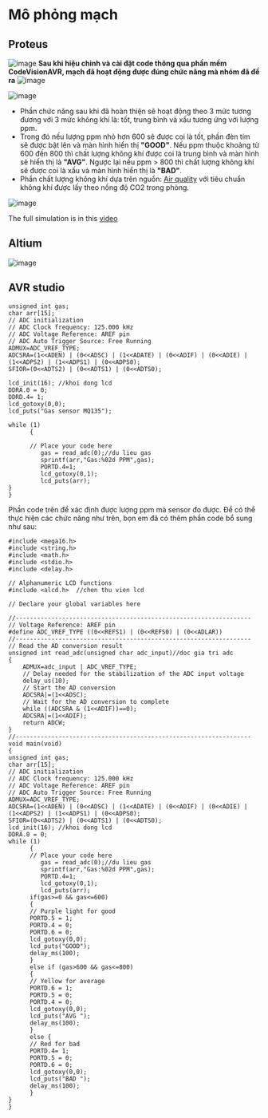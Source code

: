 # Mô phỏng mạch
## Proteus
![image](https://user-images.githubusercontent.com/96186749/208045531-3708a54d-2b53-45ba-a46d-31619295b010.png)
**Sau khi hiệu chỉnh và cài đặt code thông qua phần mềm CodeVisionAVR, mạch đã hoạt động được đúng chức năng mà nhóm đã đề ra**
![image](https://user-images.githubusercontent.com/96186749/216868435-1db38203-9bdc-4231-9a8e-2c75ed73dc39.png)

![image](https://user-images.githubusercontent.com/96186749/222940385-60dfa5c3-585b-4e74-a0bd-44fb7798c413.png)


- Phần chức năng sau khi đã hoàn thiện sẽ hoạt động theo 3 mức tương đương với 3 mức không khí là: tốt, trung bình và xấu tương ứng với lượng ppm.
- Trong đó nếu lượng ppm nhỏ hơn 600 sẽ được coi là tốt, phần đèn tím sẽ được bật lên và màn hình hiển thị **"GOOD"**. Nếu ppm thuộc khoảng từ 600 đến 800 thì chất lượng không khí được coi là trung bình và màn hình sẽ hiển thị là **"AVG"**. Ngược lại nếu ppm > 800 thì chất lượng không khí sẽ được coi là xấu và màn hình hiển thị là **"BAD"**.
- Phần chất lượng không khí dựa trên nguồn: [Air quality](https://www.co2radical.com.au/aranet4-what-is-a-normal-co2-level) với tiêu chuẩn không khí được lấy theo nồng độ CO2 trong phòng.

![image](https://user-images.githubusercontent.com/96186749/222940477-1310e3d9-d325-45b3-b434-959c5f5b0dae.png)

The full simulation is in this [video](https://husteduvn-my.sharepoint.com/:v:/g/personal/minh_dtn193231_sis_hust_edu_vn/EeMyHEep7lxNtSg5wuvAWPUBkEjLh8_qN7npxQnsix0TAw?e=SZu1PP)
## Altium
![image](https://user-images.githubusercontent.com/124513040/216827906-8d130ae6-6e18-4cdf-9bac-a1a5a94ed649.png)
## AVR studio
```
unsigned int gas;
char arr[15];
// ADC initialization
// ADC Clock frequency: 125.000 kHz
// ADC Voltage Reference: AREF pin
// ADC Auto Trigger Source: Free Running
ADMUX=ADC_VREF_TYPE;
ADCSRA=(1<<ADEN) | (0<<ADSC) | (1<<ADATE) | (0<<ADIF) | (0<<ADIE) | (1<<ADPS2) | (1<<ADPS1) | (0<<ADPS0);
SFIOR=(0<<ADTS2) | (0<<ADTS1) | (0<<ADTS0);

lcd_init(16); //khoi dong lcd
DDRA.0 = 0;
DDRD.4= 1;
lcd_gotoxy(0,0);
lcd_puts("Gas sensor MQ135");

while (1)
      { 

      // Place your code here
         gas = read_adc(0);//du lieu gas
         sprintf(arr,"Gas:%02d PPM",gas);
         PORTD.4=1;
         lcd_gotoxy(0,1);
         lcd_puts(arr);
}    
}
```
Phần code trên để xác định được lượng ppm mà sensor đo được. Để có thể thực hiện các chức năng như trên, bọn em đã có thêm phần code bổ sung như sau:
```
#include <mega16.h>
#include <string.h>
#include <math.h>
#include <stdio.h>
#include <delay.h>

// Alphanumeric LCD functions
#include <alcd.h>  //chen thu vien lcd

// Declare your global variables here

//------------------------------------------------------------------
// Voltage Reference: AREF pin
#define ADC_VREF_TYPE ((0<<REFS1) | (0<<REFS0) | (0<<ADLAR))
//------------------------------------------------------------------
// Read the AD conversion result
unsigned int read_adc(unsigned char adc_input)//doc gia tri adc
{
    ADMUX=adc_input | ADC_VREF_TYPE;
    // Delay needed for the stabilization of the ADC input voltage
    delay_us(10);
    // Start the AD conversion
    ADCSRA|=(1<<ADSC);
    // Wait for the AD conversion to complete
    while ((ADCSRA & (1<<ADIF))==0);
    ADCSRA|=(1<<ADIF);
    return ADCW;
}
//------------------------------------------------------------------
void main(void)
{
unsigned int gas;
char arr[15];
// ADC initialization
// ADC Clock frequency: 125.000 kHz
// ADC Voltage Reference: AREF pin
// ADC Auto Trigger Source: Free Running
ADMUX=ADC_VREF_TYPE;
ADCSRA=(1<<ADEN) | (0<<ADSC) | (1<<ADATE) | (0<<ADIF) | (0<<ADIE) | (1<<ADPS2) | (1<<ADPS1) | (0<<ADPS0);
SFIOR=(0<<ADTS2) | (0<<ADTS1) | (0<<ADTS0);
lcd_init(16); //khoi dong lcd
DDRA.0 = 0;
while (1)
      { 
      // Place your code here
         gas = read_adc(0);//du lieu gas
         sprintf(arr,"Gas:%02d PPM",gas);
         PORTD.4=1;
         lcd_gotoxy(0,1);
         lcd_puts(arr);  
      if(gas>=0 && gas<=600)
      {
      // Purple light for good
      PORTD.5 = 1; 
      PORTD.4 = 0;
      PORTD.6 = 0;
      lcd_gotoxy(0,0);
      lcd_puts("GOOD");
      delay_ms(100);
      }
      else if (gas>600 && gas<=800)
      {
      // Yellow for average
      PORTD.6 = 1;
      PORTD.5 = 0; 
      PORTD.4 = 0;   
      lcd_gotoxy(0,0);
      lcd_puts("AVG ");
      delay_ms(100);
      }
      else { 
      // Red for bad
      PORTD.4= 1;
      PORTD.5 = 0;
      PORTD.6 = 0;
      lcd_gotoxy(0,0);
      lcd_puts("BAD ");
      delay_ms(100); 
      }
}    
}
```
